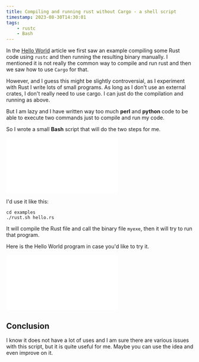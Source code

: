 ```yaml
---
title: Compiling and running rust without Cargo - a shell script
timestamp: 2023-08-30T14:30:01
tags:
    - rustc
    - Bash
---
```


In the [Hello World](/hello-world) article we first saw an example compiling some Rust code using `rustc` and then running the resulting binary manually.
I mentioned it is not really the common way to compile and run rust and then we saw how to use `Cargo` for that.

However, and I guess this might be slightly controversial, as I experiment with Rust I write lots of small programs. As long as I don't use an external crates, I don't really need to use cargo. I can just do the compilation and running as above.

But I am lazy and I have written way too much **perl** and **python** code to be able to execute two commands just to compile and run my code.

So I wrote a small **Bash** script that will do the two steps for me.

![](examples/rust.sh)

I'd use it like this:

```
cd examples
./rust.sh hello.rs
```

It will compile the Rust file and call the binary file `myexe`, then it will try to run that program.

Here is the Hello World program in case you'd like to try it.

![](examples/hello.rs)

## Conclusion

I know it does not have a lot of uses and I am sure there are various issues with this script, but it is quite useful for me.
Maybe you can use the idea and even improve on it.


